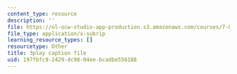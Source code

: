 ```yaml
---
content_type: resource
description: ''
file: https://ol-ocw-studio-app-production.s3.amazonaws.com/courses/7-01sc-fundamentals-of-biology-fall-2011/197fbfc92429dc9804eebcadbe556188_K5n0BMKZR_Q.srt
file_type: application/x-subrip
learning_resource_types: []
resourcetype: Other
title: 3play caption file
uid: 197fbfc9-2429-dc98-04ee-bcadbe556188
---
```

